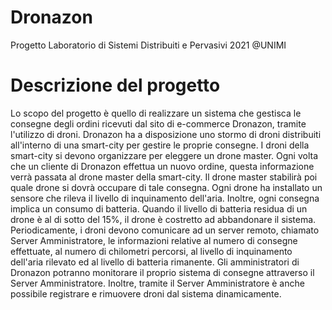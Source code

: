 # Dronazon
Progetto Laboratorio di Sistemi Distribuiti e Pervasivi 2021 @UNIMI


# Descrizione del progetto

Lo scopo del progetto è quello di realizzare un sistema che gestisca le consegne degli ordini ricevuti dal sito di e-commerce Dronazon, tramite l'utilizzo di droni.
Dronazon ha a disposizione uno stormo di droni distribuiti all'interno di una smart-city per gestire le proprie consegne. I droni della smart-city si devono organizzare per eleggere un drone master. Ogni volta che un cliente di Dronazon effettua un nuovo ordine, questa informazione verrà passata al drone master della smart-city. Il drone master stabilirà poi quale drone si dovrà occupare di tale consegna.
Ogni drone ha installato un sensore che rileva il livello di inquinamento dell'aria. Inoltre, ogni consegna implica un consumo di batteria. Quando il livello di batteria residua di un drone è al di sotto del 15%, il drone è costretto ad abbandonare il sistema. Periodicamente, i droni devono comunicare ad un server remoto, chiamato Server Amministratore, le informazioni relative al numero di consegne effettuate, al numero di chilometri percorsi, al livello di inquinamento dell'aria rilevato ed al livello di batteria rimanente. Gli amministratori di Dronazon potranno monitorare il proprio sistema di consegne attraverso il Server Amministratore. Inoltre, tramite il Server Amministratore è anche possibile registrare e rimuovere droni dal sistema dinamicamente.
